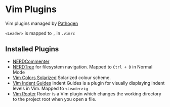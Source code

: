 # Vim Plugins

Vim plugins managed by [Pathogen](https://github.com/tpope/vim-pathogen)

`<Leader>` is mapped to `,` in `.vimrc`

## Installed Plugins

- [NERDCommenter](https://github.com/scrooloose/nerdcommenter.git)
- [NERDTree](https://github.com/scrooloose/nerdtree/) for filesystem navigation. Mapped to `Ctrl + D` in Normal Mode
- [Vim Colors Solarized](https://github.com/altercation/vim-colors-solarized/) Solarized colour scheme.
- [Vim Indent Guides](https://github.com/nathanaelkane/vim-indent-guides) Indent Guides is a plugin for visually displaying indent levels in Vim. Mapped to `<Leader>ig`
- [Vim Rooter](https://github.com/airblade/vim-rooter/) Rooter is a Vim plugin which changes the working directory to the project root when you open a file.
